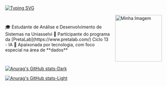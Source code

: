 #
[![Typing SVG](https://readme-typing-svg.demolab.com?font=Fira+Code&duration=3000&pause=1000&color=8784FF&width=435&lines=HI%2C+WELCOME+!+!+!;My+name+is+Jord%C3%A2nia+Gabrielle)](https://git.io/typing-svg)

<div style="display: flex; align-items: center;">
    <p style="margin-right: 15px;">🎓 Estudante de Análise e Desenvolvimento de Sistemas na Uniasselvi  
🚀 Participante do programa da [PretaLab](https://www.pretalab.com/) Ciclo 13 - IA  
💜 Apaixonada por tecnologia, com foco especial na área de **dados**  </p>
    <img src="![minha_imagem](C:\Users\peter\Documents\MeusProjetos\JordaniaGabrielle\imagem\projetogithubjordaniagabrielle.png)" alt="Minha Imagem" width="150">
</div>






[![Anurag's GitHub stats-Dark](https://github-readme-stats.vercel.app/api?username=jordaniagabrielle&show_icons=true&theme=blue_navy#gh-dark-mode-only)](https://github.com/jordaniagabrielle/github-readme-stats#gh-dark-mode-only)

[![Anurag's GitHub stats-Light](https://github-readme-stats.vercel.app/api?username=jordaniagabrielle&show_icons=true&theme=default#gh-light-mode-only)](https://github.com/jordaniagabrielle/github-readme-stats#gh-light-mode-only)
